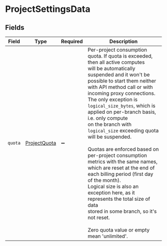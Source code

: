 # ProjectSettingsData


## Fields

| Field                                                                                                                                                                                                                                                                                                                                                                                                                                                                                                                                                                                                                                                                                                                                 | Type                                                                                                                                                                                                                                                                                                                                                                                                                                                                                                                                                                                                                                                                                                                                  | Required                                                                                                                                                                                                                                                                                                                                                                                                                                                                                                                                                                                                                                                                                                                              | Description                                                                                                                                                                                                                                                                                                                                                                                                                                                                                                                                                                                                                                                                                                                           |
| ------------------------------------------------------------------------------------------------------------------------------------------------------------------------------------------------------------------------------------------------------------------------------------------------------------------------------------------------------------------------------------------------------------------------------------------------------------------------------------------------------------------------------------------------------------------------------------------------------------------------------------------------------------------------------------------------------------------------------------- | ------------------------------------------------------------------------------------------------------------------------------------------------------------------------------------------------------------------------------------------------------------------------------------------------------------------------------------------------------------------------------------------------------------------------------------------------------------------------------------------------------------------------------------------------------------------------------------------------------------------------------------------------------------------------------------------------------------------------------------- | ------------------------------------------------------------------------------------------------------------------------------------------------------------------------------------------------------------------------------------------------------------------------------------------------------------------------------------------------------------------------------------------------------------------------------------------------------------------------------------------------------------------------------------------------------------------------------------------------------------------------------------------------------------------------------------------------------------------------------------- | ------------------------------------------------------------------------------------------------------------------------------------------------------------------------------------------------------------------------------------------------------------------------------------------------------------------------------------------------------------------------------------------------------------------------------------------------------------------------------------------------------------------------------------------------------------------------------------------------------------------------------------------------------------------------------------------------------------------------------------- |
| `quota`                                                                                                                                                                                                                                                                                                                                                                                                                                                                                                                                                                                                                                                                                                                               | [ProjectQuota](../../models/shared/projectquota.md)                                                                                                                                                                                                                                                                                                                                                                                                                                                                                                                                                                                                                                                                                   | :heavy_minus_sign:                                                                                                                                                                                                                                                                                                                                                                                                                                                                                                                                                                                                                                                                                                                    | Per-project consumption quota. If quota is exceeded, then all active computes<br/>will be automatically suspended and it won't be possible to start them neither<br/>with API method call or with incoming proxy connections. The only exception is<br/>`logical_size_bytes`, which is applied on per-branch basis, i.e. only compute<br/>on the branch with `logical_size` exceeding quota will be suspended.<br/><br/>Quotas are enforced based on per-project consumption metrics with the same names,<br/>which are reset at the end of each billing period (first day of the month).<br/>Logical size is also an exception here, as it represents the total size of data<br/>stored in some branch, so it's not reset.<br/><br/>Zero quota value or empty mean 'unlimited'.<br/> |